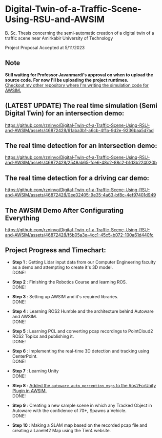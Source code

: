 # Digital-Twin-of-a-Traffic-Scene-Using-RSU-and-AWSIM
B. Sc. Thesis concerning the semi-automatic creation of a digital twin of a traffic scene near Amirkabir University of Technology

Project Proposal Accepted at 5/11/2023

## Note  
**Still waiting for Professor Javanmardi's approval on when to upload the source code. For now I'll be uploading the project runtimes.**   
[Checkout my other repository where I'm writing the simulation code for AWSIM.](https://github.com/rzninvo/AWSIM)

## **(LATEST UPDATE)** The real time simulation (Semi Digital Twin) for an intersection demo:

https://github.com/rzninvo/Digital-Twin-of-a-Traffic-Scene-Using-RSU-and-AWSIM/assets/46872428/61aba3b1-a6cb-4f1a-9d2e-9236baa5d7ad

## The real time detection for an intersection demo:
https://github.com/rzninvo/Digital-Twin-of-a-Traffic-Scene-Using-RSU-and-AWSIM/assets/46872428/2549ab65-fce6-48c2-88c2-b1d3b224020b

## The real time detection for a driving car demo:
https://github.com/rzninvo/Digital-Twin-of-a-Traffic-Scene-Using-RSU-and-AWSIM/assets/46872428/0ee02405-9e35-4a63-bf8c-4ef97401d949



## The AWSIM Demo After Configurating Everything
https://github.com/rzninvo/Digital-Twin-of-a-Traffic-Scene-Using-RSU-and-AWSIM/assets/46872428/f5b05a3e-4cc1-45c5-b072-100a61d440fc

## Project Progress and Timechart:
* **Step 1** : Getting Lidar input data from our Computer Engineering faculty as a demo and attempting to create it's 3D model.   
DONE!

* **Step 2** : Finishing the Robotics Course and learning ROS.   
DONE!

* **Step 3** : Setting up AWSIM and it's required libraries.   
DONE!   

* **Step 4** : Learning ROS2 Humble and the architecture behind Autoware and AWSIM.  
DONE!

* **Step 5**  : Learning PCL and converting pcap recordings to PointCloud2 ROS2 Topics and publishing it.  
DONE!

* **Step 6** : Implementing the real-time 3D detection and tracking using CenterPoint.  
DONE!

* **Step 7** : Learning Unity  
DONE!

* **Step 8** : [Added the `autoware_auto_perception_msgs` to the Ros2ForUnity Plugin in AWSIM.](https://github.com/rzninvo/AWSIM/commit/aeeadf17f201f0bec529d97b834286d8ddc114c2)  
DONE!

* **Step 9** : Creating a new sample scene in which any Tracked Object in Autoware with the confidence of 70+, Spawns a Vehicle.  
DONE!

* **Step 10** : Making a SLAM map based on the recorded pcap file and creating a Lanelet2 Map using the Tier4 website.
